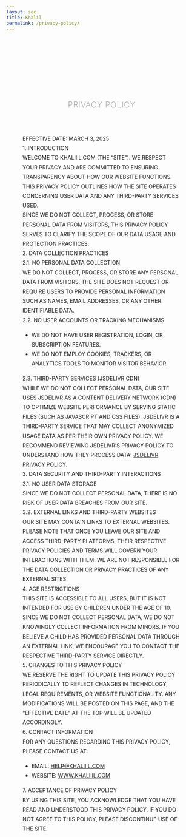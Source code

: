 ```yaml
---
layout: sec
title: Khalil
permalink: /privacy-policy/
---
```


<style>.main5 {width:100%;max-width:83%;padding:0;margin:0 auto;padding-top:90px;padding-bottom: 150px;line-height: 1.8;}.main5 h2 {font-weight: 100;font-family: var(--font-main-bold);padding-bottom:40px;padding-top:40px;text-align: center;letter-spacing: 1px;}.main5 p {text-transform: uppercase;font-size:14px;padding:0;margin:0;text-align: left;line-height:1.8;}.main5 li {text-transform: uppercase;font-size:14px;text-align: left;line-height: 1.8;}.main5 a {color: var(--text-color);} </style>

<div class="main5">
<h2>PRIVACY POLICY</h2>
<p>EFFECTIVE DATE: MARCH 3, 2025</p>
<p>1. INTRODUCTION</p>
<p>Welcome to KHALIIIL.COM (the “Site”). We respect your privacy and are committed to ensuring transparency about how our website functions. This Privacy Policy outlines how the Site operates concerning user data and any third-party services used.</p>
<p>Since we do not collect, process, or store personal data from visitors, this Privacy Policy serves to clarify the scope of our data usage and protection practices.</p>
<p>2. DATA COLLECTION PRACTICES</p>
<p>2.1. No Personal Data Collection</p>
<p>We do <span id="bold">not</span> collect, process, or store any personal data from visitors. The Site does not request or require users to provide personal information such as names, email addresses, or any other identifiable data.</p>
<p>2.2. No User Accounts or Tracking Mechanisms</p>
<ul>
<li>We do not have user registration, login, or subscription features.</li>
<li>We do not employ cookies, trackers, or analytics tools to monitor visitor behavior.</li>
</ul>
<p>2.3. Third-Party Services (JSDelivr CDN)</p>
<p>While we do not collect personal data, our Site uses JSDelivr as a Content Delivery Network (CDN) to optimize website performance by serving static files (such as JavaScript and CSS files). JSDelivr is a third-party service that may collect anonymized usage data as per their own privacy policy. We recommend reviewing JSDelivr’s Privacy Policy to understand how they process data: <a href="https://www.jsdelivr.com/terms">JSDelivr Privacy Policy</a>.</p>
<p>3. DATA SECURITY AND THIRD-PARTY INTERACTIONS</p>
<p>3.1. No User Data Storage</p>
<p>Since we do not collect personal data, there is no risk of user data breaches from our Site.</p>
<p>3.2. External Links and Third-Party Websites</p>
<p>Our Site may contain links to external websites. Please note that once you leave our Site and access third-party platforms, their respective privacy policies and terms will govern your interactions with them. We are not responsible for the data collection or privacy practices of any external sites.</p>
<p>4. AGE RESTRICTIONS</p>
<p>This Site is accessible to all users, but it is not intended for use by children under the age of 10. Since we do not collect personal data, we do not knowingly collect information from minors. If you believe a child has provided personal data through an external link, we encourage you to contact the respective third-party service directly.</p>
<p>5. CHANGES TO THIS PRIVACY POLICY</p>
<p>We reserve the right to update this Privacy Policy periodically to reflect changes in technology, legal requirements, or website functionality. Any modifications will be posted on this page, and the “Effective Date” at the top will be updated accordingly.</p>
<p>6. CONTACT INFORMATION</p>
<p>For any questions regarding this Privacy Policy, please contact us at:</p>
<ul>
<li>Email: <a href="mailto:help@khaliiil.com">help@khaliiil.com</a></li>
<li>Website: <a href="/">www.khaliiil.com</a></li>
</ul>
<p>7. ACCEPTANCE OF PRIVACY POLICY</p>
<p>By using this Site, you acknowledge that you have read and understood this Privacy Policy. If you do not agree to this policy, please discontinue use of the Site.</p>
</div>
